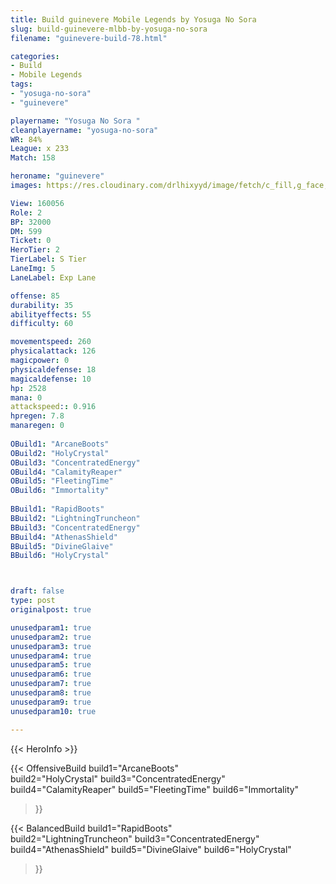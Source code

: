 ```yaml
---
title: Build guinevere Mobile Legends by Yosuga No Sora 
slug: build-guinevere-mlbb-by-yosuga-no-sora
filename: "guinevere-build-78.html"

categories: 
- Build 
- Mobile Legends
tags: 
- "yosuga-no-sora"
- "guinevere"

playername: "Yosuga No Sora "
cleanplayername: "yosuga-no-sora"
WR: 84%
League: x 233
Match: 158 

heroname: "guinevere"
images: https://res.cloudinary.com/drlhixyyd/image/fetch/c_fill,g_face,f_auto/https://cdn2-build.mobagenie.my.id/p/images/banner/full/guinevere.jpg

View: 160056 
Role: 2 
BP: 32000
DM: 599 
Ticket: 0 
HeroTier: 2 
TierLabel: S Tier 
LaneImg: 5
LaneLabel: Exp Lane

offense: 85 
durability: 35 
abilityeffects: 55 
difficulty: 60 

movementspeed: 260
physicalattack: 126
magicpower: 0
physicaldefense: 18
magicaldefense: 10
hp: 2528
mana: 0
attackspeed:: 0.916
hpregen: 7.8
manaregen: 0
 
OBuild1: "ArcaneBoots"  
OBuild2: "HolyCrystal" 
OBuild3: "ConcentratedEnergy" 
OBuild4: "CalamityReaper" 
OBuild5: "FleetingTime" 
OBuild6: "Immortality" 
 
BBuild1: "RapidBoots"  
BBuild2: "LightningTruncheon" 
BBuild3: "ConcentratedEnergy" 
BBuild4: "AthenasShield" 
BBuild5: "DivineGlaive" 
BBuild6: "HolyCrystal"



draft: false
type: post
originalpost: true

unusedparam1: true
unusedparam2: true
unusedparam3: true
unusedparam4: true
unusedparam5: true
unusedparam6: true
unusedparam7: true
unusedparam8: true
unusedparam9: true
unusedparam10: true

---
```


{{< HeroInfo >}} 

{{< OffensiveBuild 
build1="ArcaneBoots"  
build2="HolyCrystal" 
build3="ConcentratedEnergy" 
build4="CalamityReaper" 
build5="FleetingTime" 
build6="Immortality" 
 >}} 

{{< BalancedBuild 
build1="RapidBoots"  
build2="LightningTruncheon" 
build3="ConcentratedEnergy" 
build4="AthenasShield" 
build5="DivineGlaive" 
build6="HolyCrystal" 
 >}}


